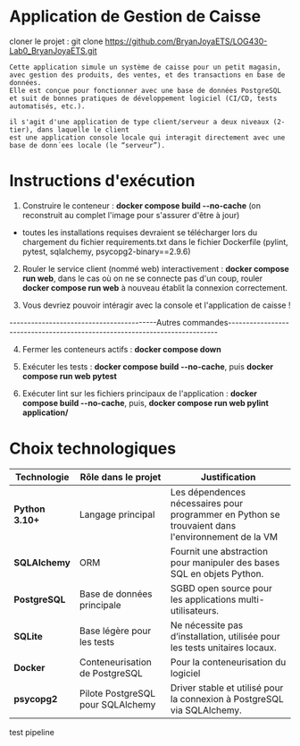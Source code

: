 # Application de Gestion de Caisse

cloner le projet : git clone https://github.com/BryanJoyaETS/LOG430-Lab0_BryanJoyaETS.git

```text
Cette application simule un système de caisse pour un petit magasin, avec gestion des produits, des ventes, et des transactions en base de données. 
Elle est conçue pour fonctionner avec une base de données PostgreSQL et suit de bonnes pratiques de développement logiciel (CI/CD, tests automatisés, etc.).

il s'agit d'une application de type client/serveur a deux niveaux (2-tier), dans laquelle le client
est une application console locale qui interagit directement avec une base de donn´ees locale (le “serveur”).
```

# Instructions d'exécution 

1. Construire le conteneur : **docker compose build --no-cache** (on reconstruit au complet l'image pour s'assurer d'être à jour)

- toutes les installations requises devraient se télécharger lors du chargement du fichier requirements.txt dans le fichier Dockerfile
(pylint, pytest, sqlalchemy, psycopg2-binary==2.9.6)

2. Rouler le service client (nommé web) interactivement : **docker compose run web**, dans le cas où on ne se connecte pas d'un coup, rouler **docker compose run web** à nouveau établit la connexion correctement.

3. Vous devriez pouvoir intéragir avec la console et l'application de caisse !

-----------------------------------------Autres commandes---------------------------------------------------------------------------

4. Fermer les conteneurs actifs : **docker compose down**

5. Exécuter les tests : **docker compose build --no-cache**, puis **docker compose run web pytest**

6. Exécuter lint sur les fichiers principaux de l'application : **docker compose build --no-cache**, puis, **docker compose run web pylint application/**


# Choix technologiques
| Technologie                   | Rôle dans le projet               | Justification                                                                                     |
| ----------------------------- | --------------------------------- | ------------------------------------------------------------------------------------------------- |
| **Python 3.10+**              | Langage principal                 | Les dépendences nécessaires pour programmer en Python se trouvaient dans l'environnement de la VM |
| **SQLAlchemy**                | ORM                               | Fournit une abstraction pour manipuler des bases SQL en objets Python.                            |
| **PostgreSQL**                | Base de données principale        | SGBD open source  pour les applications multi-utilisateurs.                                       |
| **SQLite**                    | Base légère pour les tests        | Ne nécessite pas d’installation, utilisée pour les tests unitaires locaux.                        |
| **Docker**                    | Conteneurisation de PostgreSQL    | Pour la conteneurisation du logiciel                                                              |
| **psycopg2**                  | Pilote PostgreSQL pour SQLAlchemy | Driver stable et utilisé pour la connexion à PostgreSQL via SQLAlchemy.                           |


test pipeline
